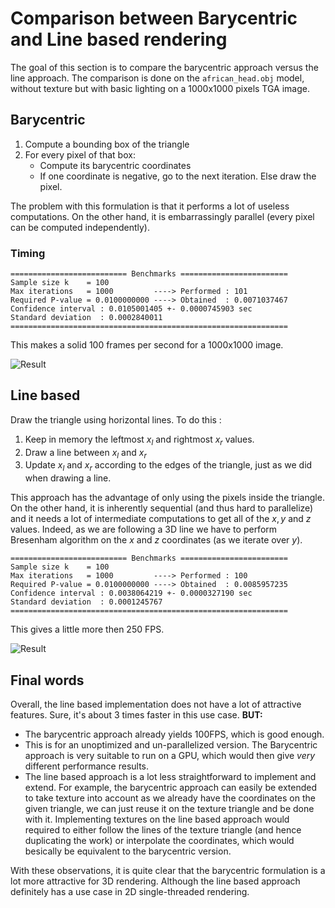 # Comparison between Barycentric and Line based rendering

The goal of this section is to compare the barycentric approach versus the line approach. 
The comparison is done on the `african_head.obj` model, without texture but with basic lighting on a 1000x1000 pixels TGA image.

## Barycentric 

1. Compute a bounding box of the triangle
2. For every pixel of that box: 
   - Compute its barycentric coordinates
   - If one coordinate is negative, go to the next iteration. Else draw the pixel.

The problem with this formulation is that it performs a lot of useless computations. On the other hand, it is embarrassingly parallel (every pixel can be computed independently).

### Timing 

```
========================== Benchmarks ========================
Sample size k    = 100
Max iterations   = 1000         ----> Performed : 101
Required P-value = 0.0100000000 ----> Obtained  : 0.0071037467
Confidence interval : 0.0105001405 +- 0.0000745903 sec
Standard deviation  : 0.0002840011
==============================================================
```

This makes a solid 100 frames per second for a 1000x1000 image.

![Result](./assets/006_Lesson2_further_barycentric_rendering.tga)

## Line based 

Draw the triangle using horizontal lines. To do this :

1. Keep in memory the leftmost $x_l$ and rightmost $x_r$ values.
2. Draw a line between $x_l$ and $x_r$
3. Update $x_l$ and $x_r$ according to the edges of the triangle, just as we did when drawing a line.

This approach has the advantage of only using the pixels inside the triangle. On the other hand, it is inherently sequential (and thus hard to parallelize) and it needs a lot of intermediate computations to get all of the $x, y$ and $z$ values. Indeed, as we are following a 3D line we have to perform Bresenham algorithm on the $x$ and $z$ coordinates (as we iterate over $y$).

```
========================== Benchmarks ========================
Sample size k    = 100
Max iterations   = 1000         ----> Performed : 100
Required P-value = 0.0100000000 ----> Obtained  : 0.0085957235
Confidence interval : 0.0038064219 +- 0.0000327190 sec
Standard deviation  : 0.0001245767
==============================================================
```

This gives a little more then 250 FPS. 

![Result](./assets/007_Lesson2_further_pixel_rendering.tga)


## Final words 

Overall, the line based implementation does not have a lot of attractive features. Sure, it's about 3 times faster in this use case. **BUT:**

- The barycentric approach already yields 100FPS, which is good enough. 
- This is for an unoptimized and un-parallelized version. The Barycentric approach is very suitable to run on a GPU, which would then give *very* different performance results.
- The line based approach is a lot less straightforward to implement and extend. For example, the barycentric approach can easily be extended to take texture into account as we already have the coordinates on the given triangle, we can just reuse it on the texture triangle and be done with it. Implementing textures on the line based approach would required to either follow the lines of the texture triangle (and hence duplicating the work) or interpolate the coordinates, which would besically be equivalent to the barycentric version. 

With these observations, it is quite clear that the barycentric formulation is a lot more attractive for 3D rendering. Although the line based approach definitely has a use case in 2D single-threaded rendering.



